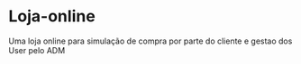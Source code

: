 # Loja-online
Uma loja online para simulação de compra por parte do cliente e gestao dos User pelo ADM
